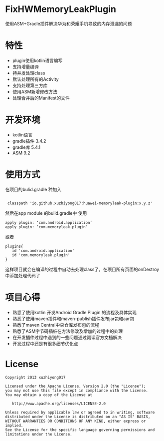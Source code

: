 # FixHWMemoryLeakPlugin
使用ASM+Gradle插件解决华为和荣耀手机导致的内存泄漏的问题
# 特性
* plugin使用kotlin语言编写
* 支持增量编译
* 持并发处理class
* 默认处理所有的Activity
* 支持处理第三方库
* 使用ASM新增修改方法
* 处理合并后的Manifest的文件

# 开发环境
 * kotlin语言
 * gradle插件 3.4.2
 * gradle库 5.4.1
 * ASM 9.2

# 使用方式
  在项目的bulid.gradle 种加入
```

 classpath 'io.github.xuzhiyong017:huawei-memoryleak-plugin:x.y.z'

```
 然后在app module 的build.gradle中
 使用
 ```
 apply plugin: ‘com.android.application‘
 apply plugin: ‘com.memoryleak.plugin‘
 ```
 或者
 ```
 plugins{
    id 'com.android.application'
    id 'com.memoryleak.plugin'
}
 ```
 这样项目就会在编译的过程中自动去处理class了，在项目所有页面的onDestroy中添加处理代码了
 
# 项目心得
 * 熟悉了使用kotlin 开发Android Gradle Plugin 的流程及具体实现
 * 熟悉了使用maven插件和maven-publish插件发布jar包和aar包
 * 熟悉了maven Central中央仓库发布包的流程
 * 熟悉了ASM字节码插桩在方法修改及增加的过程中的处理
 * 在开发插件过程中遇到的一些问题通过阅读官方文档解决
 * 开发过程中还是有很多细节优化点

# License
```
Copyright 2013 xuzhiyong017

Licensed under the Apache License, Version 2.0 (the "License");
you may not use this file except in compliance with the License.
You may obtain a copy of the License at

   http://www.apache.org/licenses/LICENSE-2.0

Unless required by applicable law or agreed to in writing, software
distributed under the License is distributed on an "AS IS" BASIS,
WITHOUT WARRANTIES OR CONDITIONS OF ANY KIND, either express or implied.
See the License for the specific language governing permissions and
limitations under the License.
 
```

